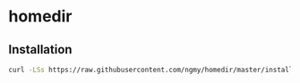 # homedir

## Installation

```bash
curl -LSs https://raw.githubusercontent.com/ngmy/homedir/master/install.sh | bash
```
